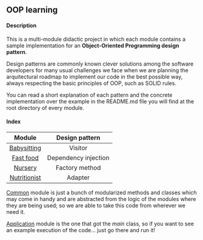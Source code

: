 ## OOP learning

#### Description

This is a multi-module didactic project in which each module contains a sample implementation
for an **Object-Oriented Programming design pattern**.

Design patterns are commonly known clever solutions among the software developers for many usual challenges we face
when we are planning the arquitectural roadmap to implement our code in the best possible way, always respecting the basic
principles of OOP, such as SOLID rules.

You can read a short explanation of each pattern and the concrete implementation over the example in the README.md file
you will find at the root directory of every module.

#### Index

|                 Module                 |    Design pattern    |
|:--------------------------------------:|:--------------------:|
|  [Babysitting](babysitting/README.md)  |       Visitor        |
|    [Fast food](fastfood/README.md)     | Dependency injection |
|      [Nursery](nursery/README.md)      |    Factory method    |
| [Nutritionist](nutritionist/README.md) |       Adapter        |

[Common](common/README.md) module is just a bunch of modularized methods and classes which
may come in handy and are abstracted from the logic of the modules where they are being used;
so we are able to take this code from wherever we need it.

[Application](application/README.md) module is the one that got the _main_ class, so if
you want to see an example execution of the code... just go there and run it!